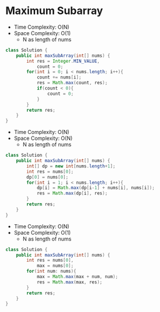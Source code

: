 # Maximum Subarray

- Time Complexity: O(N)
- Space Complexity: O(1)
  - N as length of nums

```java
class Solution {
    public int maxSubArray(int[] nums) {
        int res = Integer.MIN_VALUE,
            count = 0;
        for(int i = 0; i < nums.length; i++){
            count += nums[i];
            res = Math.max(count, res);
            if(count < 0){
                count = 0;
            }
        }
        return res;
    }
}
```

- Time Complexity: O(N)
- Space Complexity: O(N)
  - N as length of nums

```java
class Solution {
    public int maxSubArray(int[] nums) {
        int[] dp = new int[nums.length+1];
        int res = nums[0];
        dp[0] = nums[0];
        for(int i = 1; i < nums.length; i++){
            dp[i] = Math.max(dp[i-1] + nums[i], nums[i]);
            res = Math.max(dp[i], res);
        }
        return res;
    }
}
```

- Time Complexity: O(N)
- Space Complexity: O(1)
  - N as length of nums

```java
class Solution {
    public int maxSubArray(int[] nums) {
        int res = nums[0],
            max = nums[0];
        for(int num: nums){
            max = Math.max(max + num, num);
            res = Math.max(max, res);
        }
        return res;
    }
}
```